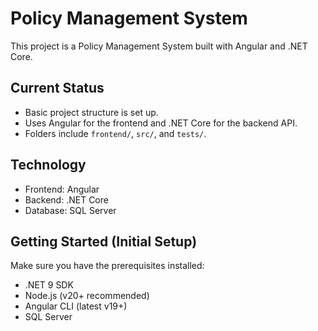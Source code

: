 # Policy Management System

This project is a Policy Management System built with Angular and .NET Core.

## Current Status

- Basic project structure is set up.
- Uses Angular for the frontend and .NET Core for the backend API.
- Folders include `frontend/`, `src/`, and `tests/`.

## Technology

- Frontend: Angular
- Backend: .NET Core
- Database: SQL Server

## Getting Started (Initial Setup)

Make sure you have the prerequisites installed:
- .NET 9 SDK
- Node.js (v20+ recommended)
- Angular CLI (latest v19+)
- SQL Server


